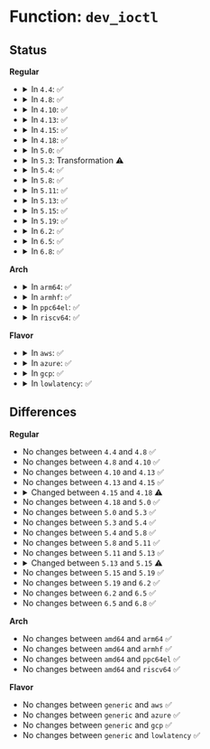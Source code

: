 # Function: <code>dev_ioctl</code>

## Status
<b>Regular</b>
<ul>
<li>
<details>
<summary>In <code>4.4</code>: ✅</summary>

```c
int dev_ioctl(struct net *net, unsigned int cmd, void *arg);
```

**Collision:** Unique Global

**Inline:** No

**Transformation:** False

**Instances:**

```
In net/core/dev_ioctl.c (ffffffff81733ae0)
Location: net/core/dev_ioctl.c:393
Inline: False
Direct callers:
  - net/socket.c:sock_do_ioctl
  - net/socket.c:compat_ifr_data_ioctl
  - net/socket.c:sock_ioctl
  - net/socket.c:compat_sock_ioctl_trans
  - net/socket.c:compat_sock_ioctl_trans
  - net/socket.c:compat_sock_ioctl_trans
  - net/socket.c:compat_sock_ioctl_trans
  - net/socket.c:compat_sock_ioctl_trans
  - net/socket.c:compat_sock_ioctl_trans
```
**Symbols:**

```
ffffffff81733ae0-ffffffff8173405e: dev_ioctl (STB_GLOBAL)
```
</details>
</li>
<li>
<details>
<summary>In <code>4.8</code>: ✅</summary>

```c
int dev_ioctl(struct net *net, unsigned int cmd, void *arg);
```

**Collision:** Unique Global

**Inline:** No

**Transformation:** False

**Instances:**

```
In net/core/dev_ioctl.c (ffffffff8179f590)
Location: net/core/dev_ioctl.c:393
Inline: False
Direct callers:
  - net/socket.c:compat_sock_ioctl_trans
  - net/socket.c:compat_sock_ioctl_trans
  - net/socket.c:compat_sock_ioctl_trans
  - net/socket.c:compat_sock_ioctl_trans
  - net/socket.c:compat_sock_ioctl_trans
  - net/socket.c:compat_sock_ioctl_trans
  - net/socket.c:compat_ifr_data_ioctl
  - net/socket.c:sock_ioctl
  - net/socket.c:sock_do_ioctl
```
**Symbols:**

```
ffffffff8179f590-ffffffff8179fb22: dev_ioctl (STB_GLOBAL)
```
</details>
</li>
<li>
<details>
<summary>In <code>4.10</code>: ✅</summary>

```c
int dev_ioctl(struct net *net, unsigned int cmd, void *arg);
```

**Collision:** Unique Global

**Inline:** No

**Transformation:** False

**Instances:**

```
In net/core/dev_ioctl.c (ffffffff817cdf60)
Location: net/core/dev_ioctl.c:393
Inline: False
Direct callers:
  - net/socket.c:compat_sock_ioctl_trans
  - net/socket.c:compat_sock_ioctl_trans
  - net/socket.c:compat_sock_ioctl_trans
  - net/socket.c:compat_sock_ioctl_trans
  - net/socket.c:compat_sock_ioctl_trans
  - net/socket.c:compat_sock_ioctl_trans
  - net/socket.c:compat_ifr_data_ioctl
  - net/socket.c:sock_ioctl
  - net/socket.c:sock_do_ioctl
```
**Symbols:**

```
ffffffff817cdf60-ffffffff817ce4f2: dev_ioctl (STB_GLOBAL)
```
</details>
</li>
<li>
<details>
<summary>In <code>4.13</code>: ✅</summary>

```c
int dev_ioctl(struct net *net, unsigned int cmd, void *arg);
```

**Collision:** Unique Global

**Inline:** No

**Transformation:** False

**Instances:**

```
In net/core/dev_ioctl.c (ffffffff817ed440)
Location: net/core/dev_ioctl.c:397
Inline: False
Direct callers:
  - net/socket.c:compat_sock_ioctl
  - net/socket.c:compat_sock_ioctl
  - net/socket.c:compat_sock_ioctl
  - net/socket.c:compat_sock_ioctl
  - net/socket.c:compat_sock_ioctl
  - net/socket.c:compat_ifr_data_ioctl
  - net/socket.c:ethtool_ioctl
  - net/socket.c:sock_ioctl
  - net/socket.c:sock_do_ioctl
```
**Symbols:**

```
ffffffff817ed440-ffffffff817ed9a1: dev_ioctl (STB_GLOBAL)
```
</details>
</li>
<li>
<details>
<summary>In <code>4.15</code>: ✅</summary>

```c
int dev_ioctl(struct net *net, unsigned int cmd, void *arg);
```

**Collision:** Unique Global

**Inline:** No

**Transformation:** False

**Instances:**

```
In net/core/dev_ioctl.c (ffffffff81869670)
Location: net/core/dev_ioctl.c:409
Inline: False
Direct callers:
  - net/socket.c:compat_sock_ioctl
  - net/socket.c:compat_sock_ioctl
  - net/socket.c:compat_sock_ioctl
  - net/socket.c:compat_sock_ioctl
  - net/socket.c:compat_sock_ioctl
  - net/socket.c:compat_ifr_data_ioctl
  - net/socket.c:ethtool_ioctl
  - net/socket.c:sock_ioctl
  - net/socket.c:sock_do_ioctl
```
**Symbols:**

```
ffffffff81869670-ffffffff81869be1: dev_ioctl (STB_GLOBAL)
```
</details>
</li>
<li>
<details>
<summary>In <code>4.18</code>: ✅</summary>

```c
int dev_ioctl(struct net *net, unsigned int cmd, struct ifreq *ifr, bool *need_copyout);
```

**Collision:** Unique Global

**Inline:** No

**Transformation:** False

**Instances:**

```
In net/core/dev_ioctl.c (ffffffff818b94e0)
Location: net/core/dev_ioctl.c:382
Inline: False
Direct callers:
  - net/socket.c:compat_sock_ioctl
  - net/socket.c:compat_sock_ioctl
  - net/socket.c:compat_ifr_data_ioctl
  - net/socket.c:ethtool_ioctl
  - net/socket.c:ethtool_ioctl
  - net/socket.c:sock_ioctl
  - net/socket.c:sock_do_ioctl
```
**Symbols:**

```
ffffffff818b94e0-ffffffff818b98b9: dev_ioctl (STB_GLOBAL)
```
</details>
</li>
<li>
<details>
<summary>In <code>5.0</code>: ✅</summary>

```c
int dev_ioctl(struct net *net, unsigned int cmd, struct ifreq *ifr, bool *need_copyout);
```

**Collision:** Unique Global

**Inline:** No

**Transformation:** False

**Instances:**

```
In net/core/dev_ioctl.c (ffffffff818e0120)
Location: net/core/dev_ioctl.c:377
Inline: False
Direct callers:
  - net/socket.c:compat_sock_ioctl
  - net/socket.c:compat_sock_ioctl
  - net/socket.c:compat_ifr_data_ioctl
  - net/socket.c:ethtool_ioctl
  - net/socket.c:ethtool_ioctl
  - net/socket.c:sock_ioctl
  - net/socket.c:sock_do_ioctl
```
**Symbols:**

```
ffffffff818e0120-ffffffff818e0676: dev_ioctl (STB_GLOBAL)
```
</details>
</li>
<li>
<details>
<summary>In <code>5.3</code>: Transformation ⚠️</summary>

```c
int dev_ioctl(struct net *net, unsigned int cmd, struct ifreq *ifr, bool *need_copyout);
```

**Collision:** Unique Global

**Inline:** No

**Transformation:** True

**Instances:**

```
In net/core/dev_ioctl.c (0)
Location: net/core/dev_ioctl.c:378
Inline: False
Direct callers:
  - net/socket.c:compat_sock_ioctl
  - net/socket.c:compat_sock_ioctl
  - net/socket.c:compat_ifr_data_ioctl
  - net/socket.c:ethtool_ioctl
  - net/socket.c:ethtool_ioctl
  - net/socket.c:sock_ioctl
  - net/socket.c:sock_do_ioctl
```
**Symbols:**

```
ffffffff8192ecf5-ffffffff8192ed0e: dev_ioctl.cold (STB_LOCAL)
ffffffff8192e790-ffffffff8192ecf5: dev_ioctl (STB_GLOBAL)
```
</details>
</li>
<li>
<details>
<summary>In <code>5.4</code>: ✅</summary>

```c
int dev_ioctl(struct net *net, unsigned int cmd, struct ifreq *ifr, bool *need_copyout);
```

**Collision:** Unique Global

**Inline:** No

**Transformation:** False

**Instances:**

```
In net/core/dev_ioctl.c (ffffffff81960a10)
Location: net/core/dev_ioctl.c:378
Inline: False
Direct callers:
  - net/socket.c:compat_sock_ioctl
  - net/socket.c:compat_sock_ioctl
  - net/socket.c:compat_ifr_data_ioctl
  - net/socket.c:ethtool_ioctl
  - net/socket.c:ethtool_ioctl
  - net/socket.c:sock_ioctl
  - net/socket.c:sock_do_ioctl
```
**Symbols:**

```
ffffffff81960a10-ffffffff81960f7b: dev_ioctl (STB_GLOBAL)
```
</details>
</li>
<li>
<details>
<summary>In <code>5.8</code>: ✅</summary>

```c
int dev_ioctl(struct net *net, unsigned int cmd, struct ifreq *ifr, bool *need_copyout);
```

**Collision:** Unique Global

**Inline:** No

**Transformation:** False

**Instances:**

```
In net/core/dev_ioctl.c (ffffffff81a341a0)
Location: net/core/dev_ioctl.c:385
Inline: False
Direct callers:
  - net/socket.c:compat_sock_ioctl_trans
  - net/socket.c:compat_sock_ioctl_trans
  - net/socket.c:compat_sioc_ifmap
  - net/socket.c:ethtool_ioctl
  - net/socket.c:ethtool_ioctl
  - net/socket.c:sock_ioctl
  - net/socket.c:sock_do_ioctl
```
**Symbols:**

```
ffffffff81a341a0-ffffffff81a344fd: dev_ioctl (STB_GLOBAL)
```
</details>
</li>
<li>
<details>
<summary>In <code>5.11</code>: ✅</summary>

```c
int dev_ioctl(struct net *net, unsigned int cmd, struct ifreq *ifr, bool *need_copyout);
```

**Collision:** Unique Global

**Inline:** No

**Transformation:** False

**Instances:**

```
In net/core/dev_ioctl.c (ffffffff81a36370)
Location: net/core/dev_ioctl.c:389
Inline: False
Direct callers:
  - net/socket.c:compat_sock_ioctl_trans
  - net/socket.c:compat_sock_ioctl_trans
  - net/socket.c:compat_sioc_ifmap
  - net/socket.c:ethtool_ioctl
  - net/socket.c:ethtool_ioctl
  - net/socket.c:sock_ioctl
  - net/socket.c:sock_do_ioctl
```
**Symbols:**

```
ffffffff81a36370-ffffffff81a367f7: dev_ioctl (STB_GLOBAL)
```
</details>
</li>
<li>
<details>
<summary>In <code>5.13</code>: ✅</summary>

```c
int dev_ioctl(struct net *net, unsigned int cmd, struct ifreq *ifr, bool *need_copyout);
```

**Collision:** Unique Global

**Inline:** No

**Transformation:** False

**Instances:**

```
In net/core/dev_ioctl.c (ffffffff81a1d4e0)
Location: net/core/dev_ioctl.c:389
Inline: False
Direct callers:
  - net/socket.c:compat_sock_ioctl_trans
  - net/socket.c:compat_sock_ioctl_trans
  - net/socket.c:compat_ifr_data_ioctl
  - net/socket.c:ethtool_ioctl
  - net/socket.c:ethtool_ioctl
  - net/socket.c:sock_ioctl
  - net/socket.c:sock_do_ioctl
```
**Symbols:**

```
ffffffff81a1d4e0-ffffffff81a1d974: dev_ioctl (STB_GLOBAL)
```
</details>
</li>
<li>
<details>
<summary>In <code>5.15</code>: ✅</summary>

```c
int dev_ioctl(struct net *net, unsigned int cmd, struct ifreq *ifr, void *data, bool *need_copyout);
```

**Collision:** Unique Global

**Inline:** No

**Transformation:** False

**Instances:**

```
In net/core/dev_ioctl.c (ffffffff81ad0eb0)
Location: net/core/dev_ioctl.c:470
Inline: False
Direct callers:
  - net/socket.c:compat_sock_ioctl_trans
  - net/socket.c:compat_sock_ioctl_trans
  - net/socket.c:sock_ioctl
  - net/socket.c:sock_do_ioctl
```
**Symbols:**

```
ffffffff81ad0eb0-ffffffff81ad13f8: dev_ioctl (STB_GLOBAL)
```
</details>
</li>
<li>
<details>
<summary>In <code>5.19</code>: ✅</summary>

```c
int dev_ioctl(struct net *net, unsigned int cmd, struct ifreq *ifr, void *data, bool *need_copyout);
```

**Collision:** Unique Global

**Inline:** No

**Transformation:** False

**Instances:**

```
In net/core/dev_ioctl.c (ffffffff81c4e790)
Location: net/core/dev_ioctl.c:473
Inline: False
Direct callers:
  - net/socket.c:compat_sock_ioctl_trans
  - net/socket.c:compat_sock_ioctl_trans
  - net/socket.c:sock_ioctl
  - net/socket.c:sock_do_ioctl
```
**Symbols:**

```
ffffffff81c4e790-ffffffff81c4ecdc: dev_ioctl (STB_GLOBAL)
```
</details>
</li>
<li>
<details>
<summary>In <code>6.2</code>: ✅</summary>

```c
int dev_ioctl(struct net *net, unsigned int cmd, struct ifreq *ifr, void *data, bool *need_copyout);
```

**Collision:** Unique Global

**Inline:** No

**Transformation:** False

**Instances:**

```
In net/core/dev_ioctl.c (ffffffff81e03840)
Location: net/core/dev_ioctl.c:473
Inline: False
Direct callers:
  - net/socket.c:compat_sock_ioctl_trans
  - net/socket.c:compat_sock_ioctl_trans
  - net/socket.c:sock_ioctl
  - net/socket.c:sock_do_ioctl
```
**Symbols:**

```
ffffffff81e03840-ffffffff81e03d8c: dev_ioctl (STB_GLOBAL)
```
</details>
</li>
<li>
<details>
<summary>In <code>6.5</code>: ✅</summary>

```c
int dev_ioctl(struct net *net, unsigned int cmd, struct ifreq *ifr, void *data, bool *need_copyout);
```

**Collision:** Unique Global

**Inline:** No

**Transformation:** False

**Instances:**

```
In net/core/dev_ioctl.c (ffffffff81e76010)
Location: net/core/dev_ioctl.c:490
Inline: False
Direct callers:
  - net/socket.c:compat_sock_ioctl_trans
  - net/socket.c:compat_sock_ioctl_trans
  - net/socket.c:sock_ioctl
  - net/socket.c:sock_do_ioctl
```
**Symbols:**

```
ffffffff81e76010-ffffffff81e7657d: dev_ioctl (STB_GLOBAL)
```
</details>
</li>
<li>
<details>
<summary>In <code>6.8</code>: ✅</summary>

```c
int dev_ioctl(struct net *net, unsigned int cmd, struct ifreq *ifr, void *data, bool *need_copyout);
```

**Collision:** Unique Global

**Inline:** No

**Transformation:** False

**Instances:**

```
In net/core/dev_ioctl.c (ffffffff81f35fc0)
Location: net/core/dev_ioctl.c:672
Inline: False
Direct callers:
  - net/socket.c:compat_sock_ioctl_trans
  - net/socket.c:compat_sock_ioctl_trans
  - net/socket.c:sock_ioctl
  - net/socket.c:sock_do_ioctl
```
**Symbols:**

```
ffffffff81f35fc0-ffffffff81f36539: dev_ioctl (STB_GLOBAL)
```
</details>
</li>
</ul>
<b>Arch</b>
<ul>
<li>
<details>
<summary>In <code>arm64</code>: ✅</summary>

```c
int dev_ioctl(struct net *net, unsigned int cmd, struct ifreq *ifr, bool *need_copyout);
```

**Collision:** Unique Global

**Inline:** No

**Transformation:** False

**Instances:**

```
In net/core/dev_ioctl.c (ffff800010c04438)
Location: net/core/dev_ioctl.c:378
Inline: False
Direct callers:
  - net/socket.c:compat_sock_ioctl
  - net/socket.c:compat_sioc_ifmap
  - net/socket.c:compat_ifr_data_ioctl
  - net/socket.c:ethtool_ioctl
  - net/socket.c:sock_ioctl
  - net/socket.c:sock_do_ioctl
```
**Symbols:**

```
ffff800010c04438-ffff800010c047f0: dev_ioctl (STB_GLOBAL)
```
</details>
</li>
<li>
<details>
<summary>In <code>armhf</code>: ✅</summary>

```c
int dev_ioctl(struct net *net, unsigned int cmd, struct ifreq *ifr, bool *need_copyout);
```

**Collision:** Unique Global

**Inline:** No

**Transformation:** False

**Instances:**

```
In net/core/dev_ioctl.c (c0d1d654)
Location: net/core/dev_ioctl.c:378
Inline: False
Direct callers:
  - net/socket.c:sock_ioctl
  - net/socket.c:sock_ioctl
```
**Symbols:**

```
c0d1d654-c0d1dcb4: dev_ioctl (STB_GLOBAL)
```
</details>
</li>
<li>
<details>
<summary>In <code>ppc64el</code>: ✅</summary>

```c
int dev_ioctl(struct net *net, unsigned int cmd, struct ifreq *ifr, bool *need_copyout);
```

**Collision:** Unique Global

**Inline:** No

**Transformation:** False

**Instances:**

```
In net/core/dev_ioctl.c (c000000000cedf30)
Location: net/core/dev_ioctl.c:378
Inline: False
Direct callers:
  - net/socket.c:compat_sock_ioctl
  - net/socket.c:compat_sioc_ifmap
  - net/socket.c:compat_ifr_data_ioctl
  - net/socket.c:ethtool_ioctl
  - net/socket.c:ethtool_ioctl
  - net/socket.c:sock_ioctl
  - net/socket.c:sock_do_ioctl
```
**Symbols:**

```
c000000000cedf30-c000000000cee74c: dev_ioctl (STB_GLOBAL)
```
</details>
</li>
<li>
<details>
<summary>In <code>riscv64</code>: ✅</summary>

```c
int dev_ioctl(struct net *net, unsigned int cmd, struct ifreq *ifr, bool *need_copyout);
```

**Collision:** Unique Global

**Inline:** No

**Transformation:** False

**Instances:**

```
In net/core/dev_ioctl.c (ffffffe000783102)
Location: net/core/dev_ioctl.c:378
Inline: False
Direct callers:
  - net/socket.c:sock_ioctl
```
**Symbols:**

```
ffffffe000783102-ffffffe000783402: dev_ioctl (STB_GLOBAL)
```
</details>
</li>
</ul>
<b>Flavor</b>
<ul>
<li>
<details>
<summary>In <code>aws</code>: ✅</summary>

```c
int dev_ioctl(struct net *net, unsigned int cmd, struct ifreq *ifr, bool *need_copyout);
```

**Collision:** Unique Global

**Inline:** No

**Transformation:** False

**Instances:**

```
In net/core/dev_ioctl.c (ffffffff819009e0)
Location: net/core/dev_ioctl.c:378
Inline: False
Direct callers:
  - net/socket.c:compat_sock_ioctl
  - net/socket.c:compat_sock_ioctl
  - net/socket.c:compat_ifr_data_ioctl
  - net/socket.c:ethtool_ioctl
  - net/socket.c:ethtool_ioctl
  - net/socket.c:sock_ioctl
  - net/socket.c:sock_do_ioctl
```
**Symbols:**

```
ffffffff819009e0-ffffffff81900f4b: dev_ioctl (STB_GLOBAL)
```
</details>
</li>
<li>
<details>
<summary>In <code>azure</code>: ✅</summary>

```c
int dev_ioctl(struct net *net, unsigned int cmd, struct ifreq *ifr, bool *need_copyout);
```

**Collision:** Unique Global

**Inline:** No

**Transformation:** False

**Instances:**

```
In net/core/dev_ioctl.c (ffffffff818ba810)
Location: net/core/dev_ioctl.c:378
Inline: False
Direct callers:
  - net/socket.c:compat_sock_ioctl
  - net/socket.c:compat_sock_ioctl
  - net/socket.c:compat_ifr_data_ioctl
  - net/socket.c:ethtool_ioctl
  - net/socket.c:ethtool_ioctl
  - net/socket.c:sock_ioctl
  - net/socket.c:sock_do_ioctl
```
**Symbols:**

```
ffffffff818ba810-ffffffff818bad7b: dev_ioctl (STB_GLOBAL)
```
</details>
</li>
<li>
<details>
<summary>In <code>gcp</code>: ✅</summary>

```c
int dev_ioctl(struct net *net, unsigned int cmd, struct ifreq *ifr, bool *need_copyout);
```

**Collision:** Unique Global

**Inline:** No

**Transformation:** False

**Instances:**

```
In net/core/dev_ioctl.c (ffffffff81951a10)
Location: net/core/dev_ioctl.c:378
Inline: False
Direct callers:
  - net/socket.c:compat_sock_ioctl
  - net/socket.c:compat_sock_ioctl
  - net/socket.c:compat_ifr_data_ioctl
  - net/socket.c:ethtool_ioctl
  - net/socket.c:ethtool_ioctl
  - net/socket.c:sock_ioctl
  - net/socket.c:sock_do_ioctl
```
**Symbols:**

```
ffffffff81951a10-ffffffff81951f7b: dev_ioctl (STB_GLOBAL)
```
</details>
</li>
<li>
<details>
<summary>In <code>lowlatency</code>: ✅</summary>

```c
int dev_ioctl(struct net *net, unsigned int cmd, struct ifreq *ifr, bool *need_copyout);
```

**Collision:** Unique Global

**Inline:** No

**Transformation:** False

**Instances:**

```
In net/core/dev_ioctl.c (ffffffff81973420)
Location: net/core/dev_ioctl.c:378
Inline: False
Direct callers:
  - net/socket.c:compat_sock_ioctl
  - net/socket.c:compat_sock_ioctl
  - net/socket.c:compat_ifr_data_ioctl
  - net/socket.c:ethtool_ioctl
  - net/socket.c:ethtool_ioctl
  - net/socket.c:sock_ioctl
  - net/socket.c:sock_do_ioctl
```
**Symbols:**

```
ffffffff81973420-ffffffff819739ba: dev_ioctl (STB_GLOBAL)
```
</details>
</li>
</ul>

## Differences
<b>Regular</b>
<ul>
<li>
No changes between <code>4.4</code> and <code>4.8</code> ✅
</li>
<li>
No changes between <code>4.8</code> and <code>4.10</code> ✅
</li>
<li>
No changes between <code>4.10</code> and <code>4.13</code> ✅
</li>
<li>
No changes between <code>4.13</code> and <code>4.15</code> ✅
</li>
<li>
<details>
<summary>Changed between <code>4.15</code> and <code>4.18</code> ⚠️</summary>
<ul>
<li>
<b>Param added. </b>
<code>struct ifreq *ifr</code>
</li>
<li>
<b>Param added. </b>
<code>bool *need_copyout</code>
</li>
<li>
<b>Param removed. </b>
<code>void *arg</code>
</li>
</ul>
</details>
</li>
<li>
No changes between <code>4.18</code> and <code>5.0</code> ✅
</li>
<li>
No changes between <code>5.0</code> and <code>5.3</code> ✅
</li>
<li>
No changes between <code>5.3</code> and <code>5.4</code> ✅
</li>
<li>
No changes between <code>5.4</code> and <code>5.8</code> ✅
</li>
<li>
No changes between <code>5.8</code> and <code>5.11</code> ✅
</li>
<li>
No changes between <code>5.11</code> and <code>5.13</code> ✅
</li>
<li>
<details>
<summary>Changed between <code>5.13</code> and <code>5.15</code> ⚠️</summary>
<ul>
<li>
<b>Param added. </b>
<code>void *data</code>
</li>
<li>
<b>Param reordered. </b>
<code>net, cmd, ifr, need_copyout</code> ➡️ <code>net, cmd, ifr, data, need_copyout</code>
</li>
</ul>
</details>
</li>
<li>
No changes between <code>5.15</code> and <code>5.19</code> ✅
</li>
<li>
No changes between <code>5.19</code> and <code>6.2</code> ✅
</li>
<li>
No changes between <code>6.2</code> and <code>6.5</code> ✅
</li>
<li>
No changes between <code>6.5</code> and <code>6.8</code> ✅
</li>
</ul>
<b>Arch</b>
<ul>
<li>
No changes between <code>amd64</code> and <code>arm64</code> ✅
</li>
<li>
No changes between <code>amd64</code> and <code>armhf</code> ✅
</li>
<li>
No changes between <code>amd64</code> and <code>ppc64el</code> ✅
</li>
<li>
No changes between <code>amd64</code> and <code>riscv64</code> ✅
</li>
</ul>
<b>Flavor</b>
<ul>
<li>
No changes between <code>generic</code> and <code>aws</code> ✅
</li>
<li>
No changes between <code>generic</code> and <code>azure</code> ✅
</li>
<li>
No changes between <code>generic</code> and <code>gcp</code> ✅
</li>
<li>
No changes between <code>generic</code> and <code>lowlatency</code> ✅
</li>
</ul>
